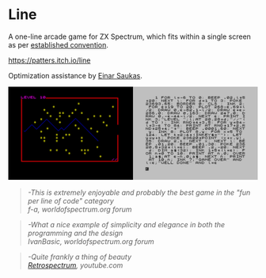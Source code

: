 # Line
A one-line arcade game for ZX Spectrum, which fits within a single screen as per [established convention](http://reptonix.awardspace.co.uk/sinclair/oneliners/).

https://patters.itch.io/line

Optimization assistance by [Einar Saukas](https://spectrumcomputing.co.uk/forums/viewtopic.php?f=6&t=1760#p24978).

[![Line Screenshots](images/line.png "Line Screenshots")](https://patters.itch.io/line)

> _-This is extremely enjoyable and probably the best game in the "fun per line of code" category  
f-a, worldofspectrum.org forum_


> _-What a nice example of simplicity and elegance in both the programming and the design  
IvanBasic, worldofspectrum.org forum_


> _-Quite frankly a thing of beauty  
[Retrospectrum](https://youtube.com/watch?v=jNMOylogD84), youtube.com_
